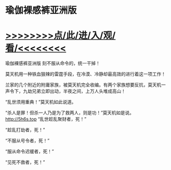 # 瑜伽裸感裤亚洲版

# <a href="https://https://github.com/kiuhd/dfrw/issues/1">>>>>>>>>点/此/进/入/观/看/<<<<<<<<</a>

瑜伽裸感裤亚洲版
刻不服从命令的，统一干掉！

莫天机用一种铁血狠辣的雷霆手段，在冷漠、冷静却最高效的进行着这一项工作！

兰家的几个附近的附庸家族，被莫天机完全收编。有两个家族想要反抗，莫天机一声令下，九劫兄弟立即出动，半夜之间，上万人头堆成高山！

“乱世须用重典！”莫天机如此说道。

“杀人是罪！但杀一人乃是为了救两人，则是功！”莫天机如是说。
http://5h6s.top
“乱世趁乱聚财者，死！”

“趁乱打劫者，死！”

“不服从号令者，死！”

“服从命令迟缓者，死！”

“见死不救者，死！”
